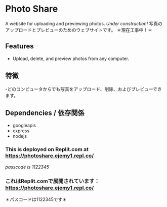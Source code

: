 # Photo Share
A website for uploading and previewing photos.
*Under construction!*
写真のアップロードとプレビューのためのウェブサイトです。
＊現在工事中！＊

## Features
- Upload, delete, and preview photos from any computer.

## 特徴
-どのコンピュータからでも写真をアップロード、削除、およびプレビューできます。

## Dependencies / 依存関係
- googleapis
- express
- nodejs

### This is deployed on Replit.com at https://photoshare.ejemy1.repl.co/
*passcode is 1122345*

### これはReplit.comで展開されています：https://photoshare.ejemy1.repl.co/
＊パスコードは1122345です＊

